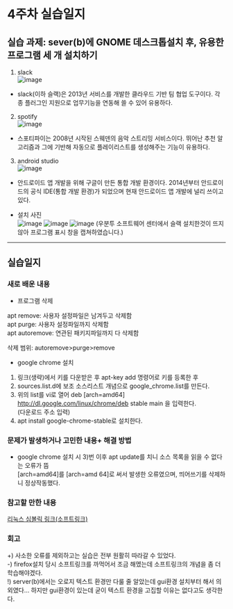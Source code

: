 # 4주차 실습일지

## 실습 과제: sever(b)에 GNOME 데스크톱설치 후, 유용한 프로그램 세 개 설치하기

1. slack    
![image](https://user-images.githubusercontent.com/80257523/112851093-98c6ad80-90e5-11eb-9ada-61ab172c151d.png)
* slack(이하 슬랙)은 2013년 서비스를 개발한 클라우드 기반 팀 협업 도구이다. 각종 플러그인 지원으로 업무기능을 연동해 쓸 수 있어 유용하다.     

2. spotify    
![image](https://user-images.githubusercontent.com/80257523/112851253-c6135b80-90e5-11eb-8c37-83efc16b8da0.png)
* 스포티파이는 2008년 시작된 스웨덴의 음악 스트리밍 서비스이다. 뛰어난 추천 알고리즘과 그에 기반해 자동으로 플레이리스트를 생성해주는 기능이 유용하다.

3. android studio    
![image](https://user-images.githubusercontent.com/80257523/112851611-1db1c700-90e6-11eb-937c-e52289ef1679.png)
* 안드로이드 앱 개발을 위해 구글이 만든 통합 개발 환경이다. 2014년부터 안드로이드의 공식 IDE(통합 개발 환경)가 되었으며 현재 안드로이드 앱 개발에 널리 쓰이고 있다.    
    
* 설치 사진    
![image](https://user-images.githubusercontent.com/80257523/112854529-ea246c00-90e8-11eb-95c6-7f7c8e27db39.png)
![image](https://user-images.githubusercontent.com/80257523/112854626-ff999600-90e8-11eb-94b1-1a0bfcacc6fc.png)
![image](https://user-images.githubusercontent.com/80257523/112854832-2fe13480-90e9-11eb-86d7-3b85081bcb8d.png)
(우분투 소프트웨어 센터에서 슬랙 설치한것이 뜨지 않아 프로그램 표시 창을 캡쳐하였습니다.)

- - -
## 실습일지


### 새로 배운 내용

* 프로그램 삭제    
    
apt remove: 사용자 설정파일은 남겨두고 삭제함    
apt purge: 사용자 설정파일까지 삭제함    
apt autoremove: 연관된 패키지파일까지 다 삭제함    

삭제 범위: autoremove>purge>remove   

* google chrome 설치    

1) 링크(생략)에서 키를 다운받은 후 apt-key add 명령어로 키를 등록한 후    
2) sources.list.d에 보조 소스리스트 개념으로 google_chrome.list를 만든다. 
3) 위의 list를 vi로 열어 deb [arch=amd64] http://dl.google.com/linux/chrome/deb stable main 을 입력한다.    
(다운로드 주소 입력)
4) apt install google-chrome-stable로 설치한다.


### 문제가 발생하거나 고민한 내용+ 해결 방법
* google chrome 설치 시 3)번 이후 apt update를 치니 소스 목록을 읽을 수 없다는 오류가 뜸   
[arch=amd64]를 [arch=amd 64]로 써서 발생한 오류였으며, 띄어쓰기를 삭제하니 정상작동했다.


### 참고할 만한 내용
[리눅스 심볼릭 링크(소프트링크)](https://server-talk.tistory.com/140)
 
### 회고
+) 사소한 오류를 제외하고는 실습은 전부 원활히 따라갈 수 있었다.   
-) firefox설치 당시 소프트링크를 까먹어서 조금 해멨는데 소프트링크의 개념을 좀 더 학습해야겠다.   
!) server(b)에서는 오로지 텍스트 환경만 다룰 줄 알았는데 gui환경 설치부터 해서 의외였다... 하지만 gui환경이 있는데 굳이 텍스트 환경을 고집할 이유는 없다고도 생각한다.   
